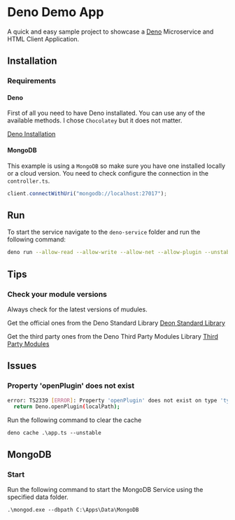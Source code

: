# Deno Demo App

A quick and easy sample project to showcase a [Deno](https://deno.land/) Microservice and HTML Client Application.

## Installation

### Requirements

#### Deno

First of all you need to have Deno installated. You can use any of the available methods. I chose `Chocolatey` but it does not matter.

[Deno Installation](https://deno.land/manual/getting_started/installation)

#### MongoDB

This example is using a `MongoDB` so make sure you have one installed locally or a cloud version. You need to check configure the connection in the `controller.ts`.

```Typescript
client.connectWithUri("mongodb://localhost:27017");
```

## Run

To start the service navigate to the `deno-service` folder and run the following command:

```bash
deno run --allow-read --allow-write --allow-net --allow-plugin --unstable .\app.ts
```

## Tips

### Check your module versions

Always check for the latest versions of mudules.

Get the official ones from the Deno Standard Library
[Deon Standard Library](https://deno.land/std)

Get the third party ones from the Deno Third Party Modules Library
[Third Party Modules](https://deno.land/x)

## Issues

### Property 'openPlugin' does not exist

```bash
error: TS2339 [ERROR]: Property 'openPlugin' does not exist on type 'typeof Deno'. 'Deno.openPlugin' is an unstable API. Did you forget to run with the '--unstable' flag?
  return Deno.openPlugin(localPath);
```

Run the following command to clear the cache

`deno cache .\app.ts --unstable`

## MongoDB

### Start

Run the following command to start the MongoDB Service using the specified data folder.

`.\mongod.exe --dbpath C:\Apps\Data\MongoDB`